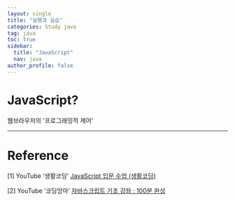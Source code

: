 ```yaml
---
layout: single
title: "실행과 실습"
categories: Study java
tag: java
toc: true
sidebar:
  title: "JavaScript"
  nav: java
author_profile: false
---
```


# JavaScript?
웹브라우저의 '프로그래밍적 제어'

---
# Reference

[1] YouTube ‘생활코딩’ [JavaScript 입문 수업 (생활코딩)](https://youtube.com/playlist?list=PLuHgQVnccGMA4uSig3hCjl7wTDeyIeZVU)

[2] YouTube ‘코딩앙마’ [자바스크립트 기초 강좌 : 100분 완성](https://youtu.be/KF6t61yuPCY)